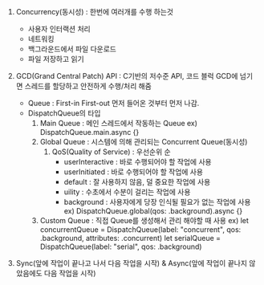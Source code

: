 1. Concurrency(동시성) : 한번에 여러개를 수행 하는것
     - 사용자 인터랙션 처리
     - 네트워킹
     - 백그라운드에서 파일 다운로드
     - 파일 저장하고 읽기

2. GCD(Grand Central Patch) API : C기반의 저수준 API, 코드 블럭 GCD에 넘기면 스레드를 할당하고 안전하게 수행/처리 해줌
     * Queue : First-in First-out 먼저 들어온 것부터 먼저 나감.
     * DispatchQueue의 타입
         1. Main Queue : 메인 스레드에서 작동하는 Queue
           ex) DispatchQueue.main.async {}
         2. Global Queue : 시스템에 의해 관리되는 Concurrent Queue(동시성)
             1) QoS(Quality of Service) : 우선순위 순
                 - userInteractive : 바로 수행되어야 할 작업에 사용
                 - userInitiated : 바로 수행되어야 할 작업에 사용
                 - default : 잘 사용하지 않음, 덜 중요한 작업에 사용
                 - uility : 수초에서 수분이 걸리는 작업에 사용
                 - background : 사용자에게 당장 인식될 필요가 없는 작업에 사용
           ex) DispatchQueue.global(qos: .background).async {}
         3. Custom Queue : 직접 Queue를 생성해서 관리 해야할 때 사용
           ex) let concurrentQueue = DispatchQueue(label: "concurrent", qos: .background, attributes: .concurrent)
               let serialQueue = DispatchQueue(label: "serial", qos: .background)

3. Sync(앞에 작업이 끝나고 나서 다음 작업을 시작) & Async(앞에 작업이 끝나지 않았음에도 다음 작업을 시작)
